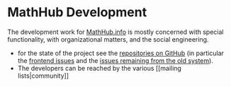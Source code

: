 # MathHub Development

The development work for [MathHub.info](https://mathhub.info) is mostly
concerned with special functionality, with organizational matters, and
the social engineering.

  - for the state of the project see the [repositories on GitHub](http://github.com/MathHubInfo) (in particular the [frontend issues](https://github.com/MathHubInfo/Frontend/issues) and the 
    [issues remaining from the old system](http://github.com/KWARC/MathHub/issues)).
  - The developers can be reached by the various [[mailing lists|community]]
